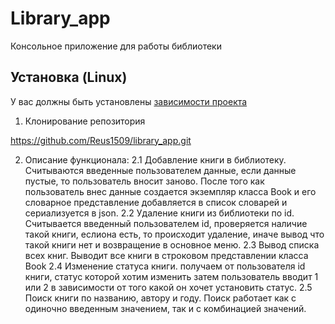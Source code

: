 # Library_app
Консольное приложение для работы библиотеки

<!--Установка-->
## Установка (Linux)
У вас должны быть установлены [зависимости проекта](https://github.com/OkulusDev/Oxygen#зависимости)

1. Клонирование репозитория 

https://github.com/Reus1509/library_app.git

2. Описание функционала:
   2.1 Добавление книги в библиотеку. Считываются введенные пользователем данные, если данные пустые, то пользователь вносит заново. После того как пользователь внес данные создается экземпляр класса Book и его словарное представление добавляется в список словарей и сериализуется в json.
   2.2 Удаление книги из библиотеки по id. Считывается введенный пользователем id, проверяется наличие такой книги, еслиона есть, то происходит удаление, иначе вывод что такой книги нет и возвращение в основное меню.
   2.3 Вывод списка всех книг. Выводит все книги в строковом представлении класса Book
   2.4 Изменение статуса книги. получаем от пользователя id книги, статус которой хотим изменить затем пользователь вводит 1 или 2 в зависимости от того какой он хочет установить статус.
   2.5 Поиск книги по названию, автору и году. Поиск работает как с одиночно введенным значением, так и с комбинацией значений.

